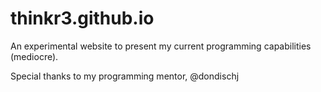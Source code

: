 # thinkr3.github.io
An experimental website to present my current programming capabilities (mediocre).

Special thanks to my programming mentor, @dondischj
